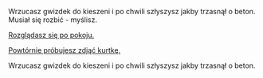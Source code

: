 Wrzucasz gwizdek do kieszeni i po chwili szłyszysz jakby trzasnął o beton.
Musiał się rozbić - myślisz.

[Rozglądasz się po pokoju.](../../../../../ptasieMleczko.md)

[Powtórnie próbujesz zdjąć kurtkę.](kurtka/kurtka.md)

Wrzucasz gwizdek do kieszeni i po chwili szłyszysz jakby trzasnął o beton.